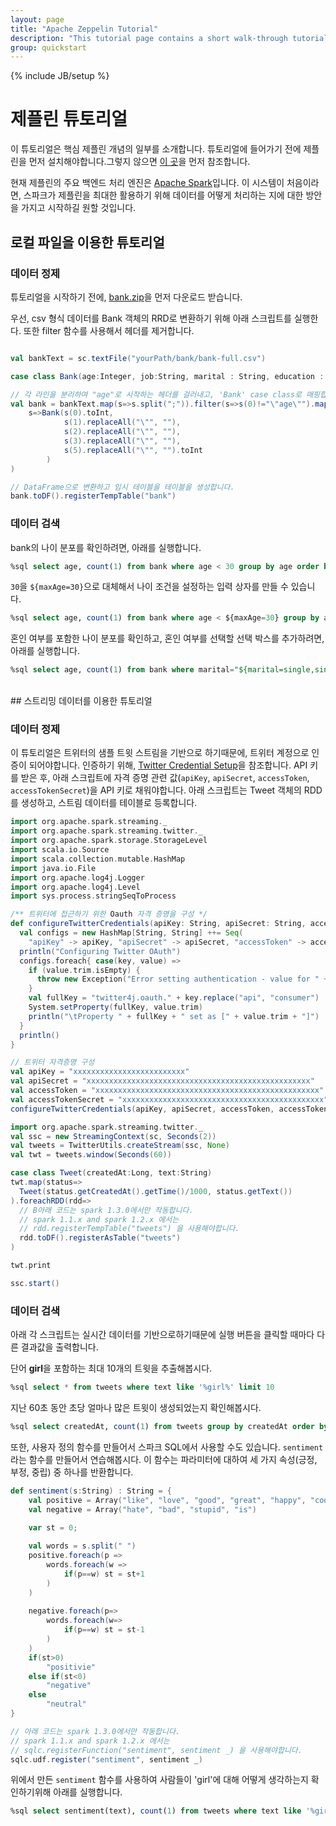 ```yaml
---
layout: page
title: "Apache Zeppelin Tutorial"
description: "This tutorial page contains a short walk-through tutorial that uses Apache Spark backend. Please note that this tutorial is valid for Spark 1.3 and higher."
group: quickstart
---
```

<!--
Licensed under the Apache License, Version 2.0 (the "License");
you may not use this file except in compliance with the License.
You may obtain a copy of the License at

http://www.apache.org/licenses/LICENSE-2.0

Unless required by applicable law or agreed to in writing, software
distributed under the License is distributed on an "AS IS" BASIS,
WITHOUT WARRANTIES OR CONDITIONS OF ANY KIND, either express or implied.
See the License for the specific language governing permissions and
limitations under the License.
-->
{% include JB/setup %}

# 제플린 튜토리얼

<div id="toc"></div>

이 튜토리얼은 핵심 제플린 개념의 일부를 소개합니다. 튜토리얼에 들어가기 전에 제플린을 먼저 설치해야합니다.그렇지 않으면 [이 곳](../install/install.html)을 먼저 참조합니다.

현재 제플린의 주요 백엔드 처리 엔진은 [Apache Spark](https://spark.apache.org)입니다. 이 시스템이 처음이라면, 스파크가 제플린을 최대한 활용하기 위해 데이터를 어떻게 처리하는 지에 대한 방안을 가지고 시작하길 원할 것입니다.

## 로컬 파일을 이용한 튜토리얼

### 데이터 정제

튜토리얼을 시작하기 전에, [bank.zip](http://archive.ics.uci.edu/ml/machine-learning-databases/00222/bank.zip)을 먼저 다운로드 받습니다.

우선, csv 형식 데이터를 Bank 객체의 RRD로 변환하기 위해 아래 스크립트를 실행한다. 또한 filter 함수를 사용해서 헤더를 제거합니다.

```scala

val bankText = sc.textFile("yourPath/bank/bank-full.csv")

case class Bank(age:Integer, job:String, marital : String, education : String, balance : Integer)

// 각 라인을 분리하여 "age"로 시작하는 헤더를 걸러내고, 'Bank' case class로 매핑합니다.
val bank = bankText.map(s=>s.split(";")).filter(s=>s(0)!="\"age\"").map(
    s=>Bank(s(0).toInt, 
            s(1).replaceAll("\"", ""),
            s(2).replaceAll("\"", ""),
            s(3).replaceAll("\"", ""),
            s(5).replaceAll("\"", "").toInt
        )
)

// DataFrame으로 변환하고 임시 테이블을 테이블을 생성합니다.
bank.toDF().registerTempTable("bank")
```

### 데이터 검색

bank의 나이 분포를 확인하려면, 아래를 실행합니다.

```sql
%sql select age, count(1) from bank where age < 30 group by age order by age
```

`30`을 `${maxAge=30}`으로 대체해서 나이 조건을 설정하는 입력 상자를 만들 수 있습니다.

```sql
%sql select age, count(1) from bank where age < ${maxAge=30} group by age order by age
```

혼인 여부를 포함한 나이 분포를 확인하고, 혼인 여부를 선택할 선택 박스를 추가하려면, 아래를 실행합니다.

```sql
%sql select age, count(1) from bank where marital="${marital=single,single|divorced|married}" group by age order by age
```

<br />
## 스트리밍 데이터를 이용한 튜토리얼 

### 데이터 정제

이 튜토리얼은 트위터의 샘플 트윗 스트림을 기반으로 하기때문에, 트위터 계정으로 인증이 되어야합니다. 인증하기 위해, [Twitter Credential Setup](https://databricks-training.s3.amazonaws.com/realtime-processing-with-spark-streaming.html#twitter-credential-setup)을 참조합니다. API 키를 받은 후, 아래 스크립트에 자격 증명 관련 값(`apiKey`, `apiSecret`, `accessToken`, `accessTokenSecret`)을 API 키로 채워야합니다. 
아래 스크립트는 Tweet 객체의 RDD를 생성하고, 스트림 데이터를 테이블로 등록합니다.

```scala
import org.apache.spark.streaming._
import org.apache.spark.streaming.twitter._
import org.apache.spark.storage.StorageLevel
import scala.io.Source
import scala.collection.mutable.HashMap
import java.io.File
import org.apache.log4j.Logger
import org.apache.log4j.Level
import sys.process.stringSeqToProcess

/** 트위터에 접근하기 위한 Oauth 자격 증명을 구성 */
def configureTwitterCredentials(apiKey: String, apiSecret: String, accessToken: String, accessTokenSecret: String) {
  val configs = new HashMap[String, String] ++= Seq(
    "apiKey" -> apiKey, "apiSecret" -> apiSecret, "accessToken" -> accessToken, "accessTokenSecret" -> accessTokenSecret)
  println("Configuring Twitter OAuth")
  configs.foreach{ case(key, value) =>
    if (value.trim.isEmpty) {
      throw new Exception("Error setting authentication - value for " + key + " not set")
    }
    val fullKey = "twitter4j.oauth." + key.replace("api", "consumer")
    System.setProperty(fullKey, value.trim)
    println("\tProperty " + fullKey + " set as [" + value.trim + "]")
  }
  println()
}

// 트위터 자격증명 구성
val apiKey = "xxxxxxxxxxxxxxxxxxxxxxxxx"
val apiSecret = "xxxxxxxxxxxxxxxxxxxxxxxxxxxxxxxxxxxxxxxxxxxxxxxxxx"
val accessToken = "xxxxxxxxxxxxxxxxxxxxxxxxxxxxxxxxxxxxxxxxxxxxxxxxxx"
val accessTokenSecret = "xxxxxxxxxxxxxxxxxxxxxxxxxxxxxxxxxxxxxxxxxxxxx"
configureTwitterCredentials(apiKey, apiSecret, accessToken, accessTokenSecret)

import org.apache.spark.streaming.twitter._
val ssc = new StreamingContext(sc, Seconds(2))
val tweets = TwitterUtils.createStream(ssc, None)
val twt = tweets.window(Seconds(60))

case class Tweet(createdAt:Long, text:String)
twt.map(status=>
  Tweet(status.getCreatedAt().getTime()/1000, status.getText())
).foreachRDD(rdd=>
  // B아래 코드는 spark 1.3.0에서만 작동합니다.
  // spark 1.1.x and spark 1.2.x 에서는
  // rdd.registerTempTable("tweets") 을 사용해야합니다.
  rdd.toDF().registerAsTable("tweets")
)

twt.print

ssc.start()
```

### 데이터 검색

아래 각 스크립트는 실시간 데이터를 기반으로하기때문에 실행 버튼을 클릭할 때마다 다른 결과값을 출력합니다.

단어 **girl**을 포함하는 최대 10개의 트윗을 추출해봅시다.

```sql
%sql select * from tweets where text like '%girl%' limit 10
```

지난 60초 동안 초당 얼마나 많은 트윗이 생성되었는지 확인해봅시다.

```sql
%sql select createdAt, count(1) from tweets group by createdAt order by createdAt
```


또한, 사용자 정의 함수를 만들어서 스파크 SQL에서 사용할 수도 있습니다. `sentiment`라는 함수를 만들어서 연습해봅시다. 이 함수는 파라미터에 대하여 세 가지 속성(긍정, 부정, 중립) 중 하나를 반환합니다.

```scala
def sentiment(s:String) : String = {
    val positive = Array("like", "love", "good", "great", "happy", "cool", "the", "one", "that")
    val negative = Array("hate", "bad", "stupid", "is")
    
    var st = 0;

    val words = s.split(" ")    
    positive.foreach(p =>
        words.foreach(w =>
            if(p==w) st = st+1
        )
    )
    
    negative.foreach(p=>
        words.foreach(w=>
            if(p==w) st = st-1
        )
    )
    if(st>0)
        "positivie"
    else if(st<0)
        "negative"
    else
        "neutral"
}

// 아래 코드는 spark 1.3.0에서만 작동합니다.
// spark 1.1.x and spark 1.2.x 에서는 
// sqlc.registerFunction("sentiment", sentiment _) 을 사용해야합니다.
sqlc.udf.register("sentiment", sentiment _)

```

위에서 만든 `sentiment` 함수를 사용하여 사람들이 'girl'에 대해 어떻게 생각하는지 확인하기위해 아래를 실행합니다.

```sql
%sql select sentiment(text), count(1) from tweets where text like '%girl%' group by sentiment(text)
```